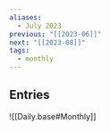 ```yaml
---
aliases:
  - July 2023
previous: "[[2023-06]]"
next: "[[2023-08]]"
tags: 
  - monthly
---
```

## Entries

![[Daily.base#Monthly]]
